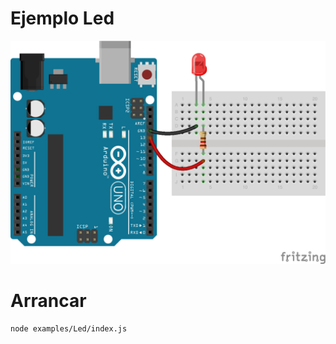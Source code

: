 # Ejemplo Led

![Image boards](https://github.com/jerosoler/MasterClass-Javascript-IOT/blob/master/docs/led.png)

# Arrancar
```
node examples/Led/index.js
```
